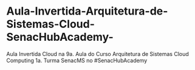 # Aula-Invertida-Arquitetura-de-Sistemas-Cloud-SenacHubAcademy-
Aula Invertida Cloud na 9a. Aula do Curso Arquitetura de Sistemas Cloud Computing 1a. Turma SenacMS no #SenacHubAcademy
